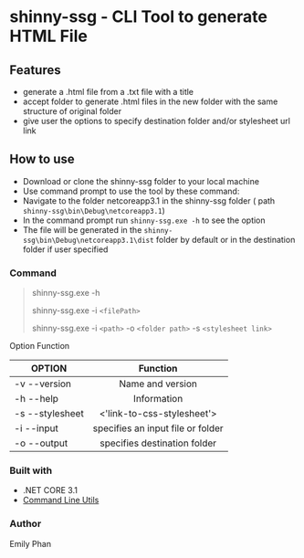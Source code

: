 # shinny-ssg  - CLI Tool to generate HTML File
## Features
* generate a .html file from a .txt file with a title
* accept folder to generate .html files in the new folder with the same structure of original folder
* give user the options to specify destination folder and/or stylesheet url link

## How to use
* Download or clone the shinny-ssg folder to your local machine
* Use command prompt to use the tool by these command:
* Navigate to the folder netcoreapp3.1 in the shinny-ssg folder ( path `shinny-ssg\bin\Debug\netcoreapp3.1`)
* In the command prompt run `shinny-ssg.exe -h` to see the option
* The file will be generated in the `shinny-ssg\bin\Debug\netcoreapp3.1\dist` folder by default or in the destination folder if user specified
### Command
> shinny-ssg.exe -h 
> 
> shinny-ssg.exe -i `<filePath>` 
>
> shinny-ssg.exe -i `<path>` -o `<folder path>` -s `<stylesheet link>`

Option	Function
 
| OPTION             | Function                            | 
| ------------------ |:-----------------------------------:| 
| -v --version       | 	Name and version                   | 
| -h --help          |  Information                        |   
| -s --stylesheet    | <'link-to-css-stylesheet'>	         | 
| -i --input         | specifies an input file or folder   | 
| -o --output        | specifies destination folder        | 

### Built with
* .NET CORE 3.1
* [Command Line Utils](https://github.com/natemcmaster/CommandLineUtils)

### Author 
Emily Phan
  
